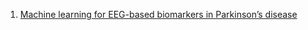 1. [Machine learning for EEG-based biomarkers in Parkinson’s disease](https://ieeexplore.ieee.org/abstract/document/8621498)

